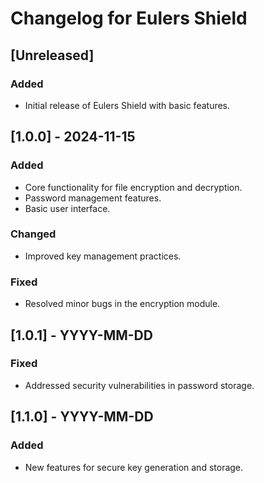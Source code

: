 # Changelog for Eulers Shield

## [Unreleased]

### Added
- Initial release of Eulers Shield with basic features.

## [1.0.0] - 2024-11-15
### Added
- Core functionality for file encryption and decryption.
- Password management features.
- Basic user interface.

### Changed
- Improved key management practices.

### Fixed
- Resolved minor bugs in the encryption module.

## [1.0.1] - YYYY-MM-DD
### Fixed
- Addressed security vulnerabilities in password storage.

## [1.1.0] - YYYY-MM-DD
### Added
- New features for secure key generation and storage.

